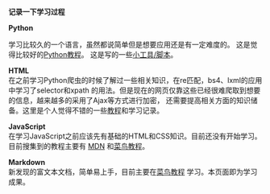 **记录一下学习过程**



**Python**

  学习比较久的一个语言，虽然都说简单但是想要应用还是有一定难度的。
  这是觉得比较好的[Python教程](Python/Python_tutorail.md)。
  这是写的一些[小工具/脚本](Python_output.md)。

**HTML**   
在之前学习Python爬虫的时候了解过一些相关知识，在re匹配，bs4、lxml的应用中学习了selector和xpath
的用法。但是现在的网页仅靠这些已经很难爬取到想要的信息，越来越多的采用了Ajax等方式进行加密，
还需要提高相关方面的知识储备。这里是个人觉得不错的一些[教程](HTML_tutorail.md)和学习记录。

**JavaScript**   
在学习JavaScript之前应该先有基础的HTML和CSS知识。目前还没有开始学习。目前搜集到的教程主要有
[MDN](https://developer.mozilla.org/zh-CN/docs/Web/JavaScript)
和[菜鸟教程](https://www.runoob.com/js/js-tutorial.html)。

**Markdown**   
新发现的富文本文档，简单易上手，目前主要在[菜鸟教程](https://www.runoob.com/markdown/md-tutorial.html)
学习。本页面即为学习成果。





